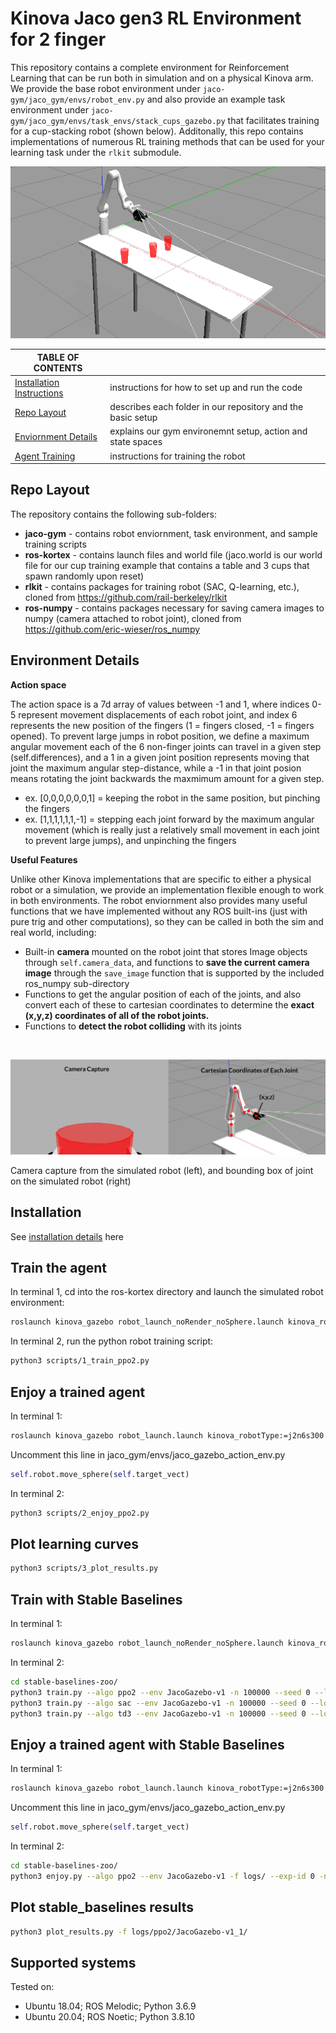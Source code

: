 # Kinova Jaco gen3 RL Environment for 2 finger
This repository contains a complete environment for Reinforcement Learning that can be run both in simulation and on a physical Kinova arm. We provide the base robot environment under ```jaco-gym/jaco_gym/envs/robot_env.py``` and also provide an example task environment under ```jaco-gym/jaco_gym/envs/task_envs/stack_cups_gazebo.py``` that facilitates training for a cup-stacking robot (shown below). Additonally, this repo contains implementations of numerous RL training methods that can be used for your learning task under the ```rlkit``` submodule.


![Jaco Gazebo](/jaco_world.png)

|**TABLE OF CONTENTS**||
| ------------- | ------------- |
| [Installation Instructions](https://github.com/pranavraj575/jacorl/blob/master/setup/README.md) | instructions for how to set up and run the code |
| [Repo Layout](#repo-layout) | describes each folder in our repository and the basic setup | 
| [Enviornment Details](#environment-details) | explains our gym environemnt setup, action and state spaces |
| [Agent Training](#train-the-agent) | instructions for training the robot |

## Repo Layout
The repository contains the following sub-folders:
* <b>jaco-gym</b> - contains robot enviornment, task environment, and sample training scripts
* <b>ros-kortex</b> - contains launch files and world file (jaco.world is our world file for our cup training example that contains a table and 3 cups that spawn randomly upon reset)
* <b>rlkit</b> - contains packages for training robot (SAC, Q-learning, etc.), cloned from https://github.com/rail-berkeley/rlkit
* <b>ros-numpy</b> - contains packages necessary for saving camera images to numpy (camera attached to robot joint), cloned from https://github.com/eric-wieser/ros_numpy

## Environment Details

<b>Action space</b> 

The action space is a 7d array of values between -1 and 1, where indices 0-5 represent movement displacements of each robot joint, and index 6 represents the new position of the fingers (1 = fingers closed, -1 = fingers opened). To prevent large jumps in robot position, we define a maximum angular movement each of the 6 non-finger joints can travel in a given step (self.differences), and a 1 in a given joint position represents moving that joint the maximum angular step-distance, while a -1 in that joint posion means rotating the joint backwards the maxmimum amount for a given step. 

- ex. [0,0,0,0,0,0,1] = keeping the robot in the same position, but pinching the fingers
- ex. [1,1,1,1,1,1,-1] = stepping each joint forward by the maximum angular movement (which is really just a relatively small movement in each joint to prevent large jumps), and unpinching the fingers

<b>Useful Features</b>

Unlike other Kinova implementations that are specific to either a physical robot or a simulation, we provide an implementation flexible enough to work in both environments. The robot enviornment also provides many useful functions that we have implemented without any ROS built-ins (just with pure trig and other computations), so they can be called in both the sim and real world, including:

- Built-in <b>camera</b> mounted on the robot joint that stores Image objects through ```self.camera_data```, and functions to <b>save the current camera image</b> through the ```save_image``` function that is supported by the included ros_numpy sub-directory
- Functions to get the angular position of each of the joints, and also convert each of these to cartesian coordinates to determine the <b>exact (x,y,z) coordinates of all of the robot joints.</b>
- Functions to <b>detect the robot colliding</b> with its joints 

<br /> 

![Jaco Gazebo](/env_features.png)

Camera capture from the simulated robot (left), and bounding box of joint on the simulated robot (right)

## Installation

See [installation details](https://github.com/pranavraj575/jacorl/blob/master/setup/README.md) here

## Train the agent

In terminal 1, cd into the ros-kortex directory and launch the simulated robot environment:
```bash
roslaunch kinova_gazebo robot_launch_noRender_noSphere.launch kinova_robotType:=j2n6s300 
```

In terminal 2, run the python robot training script:
```bash
python3 scripts/1_train_ppo2.py
```

## Enjoy a trained agent

In terminal 1:
```bash
roslaunch kinova_gazebo robot_launch.launch kinova_robotType:=j2n6s300
```

Uncomment this line in jaco_gym/envs/jaco_gazebo_action_env.py
```python
self.robot.move_sphere(self.target_vect)
```

In terminal 2:
```bash
python3 scripts/2_enjoy_ppo2.py
```

## Plot learning curves

```bash
python3 scripts/3_plot_results.py
```


## Train with Stable Baselines


In terminal 1:
```bash
roslaunch kinova_gazebo robot_launch_noRender_noSphere.launch kinova_robotType:=j2n6s300 
```

In terminal 2:
```bash
cd stable-baselines-zoo/
python3 train.py --algo ppo2 --env JacoGazebo-v1 -n 100000 --seed 0 --log-folder logs/ppo2/JacoGazebo-v1_100000/ &> submission_log/log_ppo_jaco.run
python3 train.py --algo sac --env JacoGazebo-v1 -n 100000 --seed 0 --log-folder logs/sac/JacoGazebo-v1_100000/
python3 train.py --algo td3 --env JacoGazebo-v1 -n 100000 --seed 0 --log-folder logs/td3/JacoGazebo-v1_100000/
```



## Enjoy a trained agent with Stable Baselines

In terminal 1:
```bash
roslaunch kinova_gazebo robot_launch.launch kinova_robotType:=j2n6s300
```

Uncomment this line in jaco_gym/envs/jaco_gazebo_action_env.py
```python
self.robot.move_sphere(self.target_vect)
```

In terminal 2:
```bash
cd stable-baselines-zoo/
python3 enjoy.py --algo ppo2 --env JacoGazebo-v1 -f logs/ --exp-id 0 -n 2000
```

## Plot stable_baselines results

```bash
python3 plot_results.py -f logs/ppo2/JacoGazebo-v1_1/
```

## Supported systems
Tested on:
- Ubuntu 18.04; ROS Melodic; Python 3.6.9
- Ubuntu 20.04; ROS Noetic; Python 3.8.10
